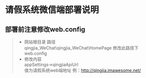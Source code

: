 # 请假系统微信端部署说明
## 部署前注意修改web.config
> * 网站根目录 路径    
> qingjia_WeChat\qingjia_WeChat\HomePage   修改此路径下web.config
> * 修改内容   
>   appSettings->qingjiaApiUrl     
>  值为请假系统web端地址 例：http://qingjia.imawesome.net/